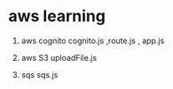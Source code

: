 # aws learning

1. aws cognito
   cognito.js ,route.js , app.js

2. aws S3
   uploadFile.js

3. sqs
   sqs.js
